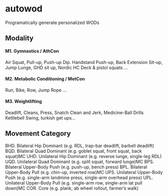 # autowod
Programatically generate personalized WODs

Modality
-------------------
#### M1. Gymnastics / AthCon
Air Squat, Pull-up, Push-up
Dip. Handstand Push-up, Back Extension 
Sit-up, Jump Lunge, GHD sit up, Nordic HC
Deck & pistol squats ...

#### M2. Metabolic Conditioning / MetCon
Run, Bike, Row, Jump Rope ...

#### M3. Weightlifting
Deadlift, Cleans, Press, Snatch
Clean and Jerk, Medicine-Ball Drills 
Kettlebell Swing, turkish get ups...

Movement Category
------------------------
BHD. Bilateral Hip Dominant (e.g. RDL, trap-bar deadlift, barbell deadlift)
BQD. Bilateral Quad Dominant (e.g. goblet squat, front squat, back squat)MC
UHD. Unilateral Hip Dominant (e.g. reverse lunge, single-leg RDL)
UQD. Unilateral Quad Dominant (e.g. split squat, forward lunge)MC
BPS. Bilateral Upper-Body Push (e.g. push-up, bench press)
BPL. Bilateral Upper-Body Pull (e.g. chin-up, inverted row)MC
UPS. Unilateral Upper-Body Push (e.g. single-arm landmine press, single-arm overhead press)
UPL. Unilateral Upper-Body Pull (e.g. single-arm row, single-arm lat pull down)MC
COR. Core (e.g. plank, ab wheel rollout, farmer’s walk)



